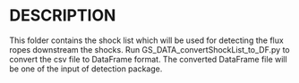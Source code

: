 # DESCRIPTION
This folder contains the shock list which will be used for detecting the flux ropes downstream the shocks. Run GS_DATA_convertShockList_to_DF.py to convert the csv file to DataFrame format. The converted DataFrame file will be one of the input of detection package.
